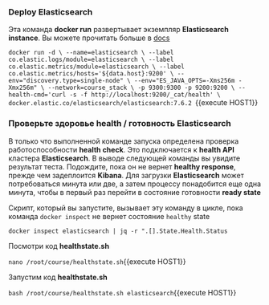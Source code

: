 ### Deploy Elasticsearch 

Эта команда **docker run** развертывает экземпляр **Elasticsearch instance**. Вы можете прочитать больше в [docs](https://www.elastic.co/guide/en/elasticsearch/reference/6.4/docker.html)

`
docker run -d \
  --name=elasticsearch \
  --label co.elastic.logs/module=elasticsearch \
  --label co.elastic.metrics/module=elasticsearch \
  --label co.elastic.metrics/hosts='${data.host}:9200' \
  --env="discovery.type=single-node" \
  --env="ES_JAVA_OPTS=-Xms256m -Xmx256m" \
  --network=course_stack \
  -p 9300:9300 -p 9200:9200 \
  --health-cmd='curl -s -f http://localhost:9200/_cat/health' \
  docker.elastic.co/elasticsearch/elasticsearch:7.6.2 
`{{execute HOST1}}

### Проверьте здоровье **health** / готовность **Elasticsearch**

В только что выполненной команде запуска определена проверка работоспособности **health check**. Это подключается к **health API** кластера **Elasticsearch**. В выводе следующей команды вы увидите результат теста. Подождите, пока он не вернет **healthy response**, прежде чем задеплоится **Kibana**. Для загрузки **Elasticsearch** может потребоваться минута или две, а затем процессу понадобится еще одна минута, чтобы в первый раз перейти в состояние готовности **ready state**

Скрипт, который вы запустите, вызывает эту команду в цикле, пока команда `docker inspect` не вернет состояние `healthy` state

`docker inspect elasticsearch | jq -r ".[].State.Health.Status`

Посмотри код **healthstate.sh**

`nano /root/course/healthstate.sh`{{execute HOST1}}

Запустим код **healthstate.sh**
 
`bash /root/course/healthstate.sh elasticsearch`{{execute HOST1}}

